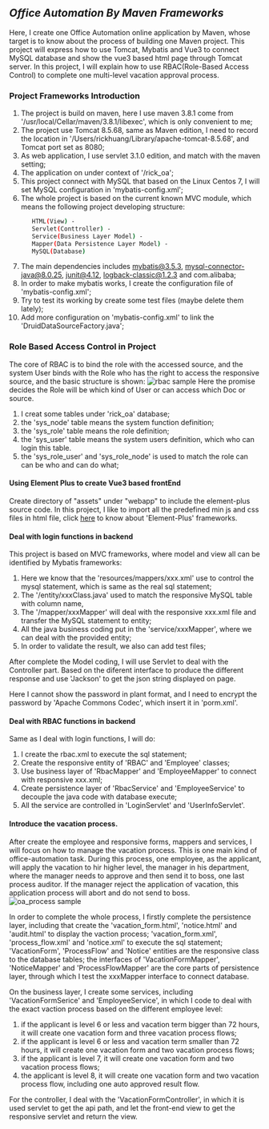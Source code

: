 
## _Office Automation By Maven Frameworks_

Here, I create one Office Automation online application by Maven, whose target is to know about the process of building one Maven project. This project will express how to use Tomcat, Mybatis and Vue3 to connect MySQL database and show the vue3 based html page through Tomcat server. In this project, I will explain how to use RBAC(Role-Based Access Control) to complete one multi-level vacation approval process.

### Project Frameworks Introduction

1. The project is build on maven, here I use maven 3.8.1 come from '/usr/local/Cellar/maven/3.8.1/libexec', which is only convenient to me;
2. The project use Tomcat 8.5.68, same as Maven edition, I need to record the location in '/Users/rickhuang/Library/apache-tomcat-8.5.68', and Tomcat port set as 8080;
3. As web application, I use servlet 3.1.0 edition, and match with the maven setting;
4. The application on under context of '/rick_oa';
5. This project connect with MySQL that based on the Linux Centos 7, I will set MySQL configuration in 'mybatis-config.xml';
6. The whole project is based on the current known MVC module, which means the following project developing structure:
   ```sh
      HTML(View) - 
      Servlet(Conttroller) -
      Service(Business Layer Model) - 
      Mapper(Data Persistence Layer Model) - 
      MySQL(Database)
7. The main dependencies includes mybatis@3.5.3, mysql-connector-java@8.0.25, junit@4.12, logback-classic@1.2.3 and com.alibaba;
8. In order to make mybatis works, I create the configuration file of 'mybatis-config.xml';
9. Try to test its working by create some test files (maybe delete them lately);
10. Add more configuration on 'mybatis-config.xml' to link the 'DruidDataSourceFactory.java';


### Role Based Access Control in Project

The core of RBAC is to bind the role with the accessed source, and the system User binds with the Role who has the right to access the responsive source, and the basic structure is shown:
<img src="./src/mdsource/rbac.png" alt="rbac sample">
Here the promise decides the Role will be which kind of User or can access which Doc or source.

1. I creat some tables under 'rick_oa' database;
2. the 'sys_node' table means the system function definition;
3. the 'sys_role' table means the role definition;
4. the 'sys_user' table means the system users definition, which who can login this table.
5. the 'sys_role_user' and 'sys_role_node' is used to match the role can can be who and can do what;

#### Using Element Plus to create Vue3 based frontEnd

Create directory of "assets" under "webapp" to include the element-plus source code. In this project, I like to import all the predefined min js and css files in html file, click [here](https://element-plus.org/#/en-US) to know about 'Element-Plus' frameworks.

#### Deal with login functions in backend

This project is based on MVC frameworks, where model and view all can be identified by Mybatis frameworks: 
 
1. Here we know that the 'resources/mappers/xxx.xml' use to control the mysql statement, which is same as the real sql statement;
2. The '/entity/xxxClass.java' used to match the responsive MySQL table with column name, 
3. The '/mapper/xxxMapper' will deal with the responsive xxx.xml file and transfer the MySQL statement to entity;
4. All the java business coding put in the 'service/xxxMapper', where we can deal with the provided entity;
5. In order to validate the result, we also can add test files;

After complete the Model coding, I will use Servlet to deal with the Controller part. Based on the diferent interface to produce the different response and use 'Jackson' to get the json string displayed on page.

Here I cannot show the password in plant format, and I need to encrypt the password by 'Apache Commons Codec', which insert it in 'porm.xml'.

#### Deal with RBAC functions in backend

Same as I deal with login functions, I will do: 
1. I create the rbac.xml to execute the sql statement;
2. Create the responsive entity of 'RBAC' and 'Employee' classes;
3. Use business layer of 'RbacMapper' and 'EmployeeMapper' to connect with responsive xxx.xml;
4. Create persistence layer of 'RbacService' and 'EmployeeService' to decouple the java code with database execute;
5. All the service are controlled in 'LoginServlet' and 'UserInfoServlet'.

#### Introduce the vacation process.

After create the employee and responsive forms, mappers and services, I will focus on how to manage the vacation process. This is one main kind of office-automation task. During this process, one employee, as the applicant, will apply the vacation to hir higher level, the manager in his department, where the manager needs to approve and then send it to boss, one last process auditor. If the manager reject the application of vacation, this application process will abort and do not send to boss.
<img src="./src/mdsource/oa-process.png" alt="oa_process sample">

In order to complete the whole process, I firstly complete the persistence layer, including that create the 'vacation_form.html', 'notice.html' and 'audit.html' to display the vaction process; 'vacation_form.xml', 'process_flow.xml' and 'notice.xml' to execute the sql statement; 'VacationForm', 'ProcessFlow' and 'Notice' entities are the responsive class to the database tables; the interfaces of 'VacationFormMapper', 'NoticeMapper' and  'ProcessFlowMapper' are the core parts of persistence layer, through which I test the xxxMapper interface to connect database.


On the business layer, I create some services, including 'VacationFormSerice' and 'EmployeeService', in which I code to deal with the exact vaction process based on the different employee level:
1. if the applicant is level 6 or less and vacation term bigger than 72 hours, it will create one vacation form and three vacation process flows;
2. if the applicant is level 6 or less and vacation term smaller than 72 hours, it will create one vacation form and two vacation process flows;
3. if the applicant is level 7,  it will create one vacation form and two vacation process flows;
4. the applicant is level 8,  it will create one vacation form and two vacation process flow, including one auto approved result flow.

For the controller, I deal with the 'VacationFormController', in which it is used servlet to get the api path, and let the front-end view to get the responsive servlet and return the view.


